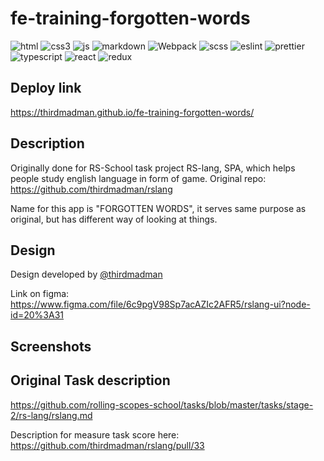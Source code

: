 # fe-training-forgotten-words

![html](https://img.shields.io/badge/HTML5-E34F26?style=for-the-badge&logo=html5&logoColor=white) ![css3](https://img.shields.io/badge/CSS3-1572B6?style=for-the-badge&logo=css3&logoColor=white) ![js](https://img.shields.io/badge/JavaScript-F7DF1E?style=for-the-badge&logo=javascript&logoColor=black) ![markdown](https://img.shields.io/badge/Markdown-000000?style=for-the-badge&logo=markdown&logoColor=white) ![Webpack](https://img.shields.io/badge/webpack-%238DD6F9.svg?style=for-the-badge&logo=webpack&logoColor=black) ![scss](https://img.shields.io/badge/SCss-CC6699?style=for-the-badge&logo=sass&logoColor=white) ![eslint](https://img.shields.io/badge/eslint-3A33D1?style=for-the-badge&logo=eslint&logoColor=white) ![prettier](https://img.shields.io/badge/prettier-1A2C34?style=for-the-badge&logo=prettier&logoColor=F7BA3E) ![typescript](https://img.shields.io/badge/TypeScript-007ACC?style=for-the-badge&logo=typescript&logoColor=white) ![react](https://img.shields.io/badge/React-20232A?style=for-the-badge&logo=react&logoColor=61DAFB) ![redux](https://img.shields.io/badge/Redux-593D88?style=for-the-badge&logo=redux&logoColor=white)


## Deploy link

<https://thirdmadman.github.io/fe-training-forgotten-words/>

## Description

Originally done for RS-School task project RS-lang, SPA, which helps people study english language in form of game.
Original repo: <https://github.com/thirdmadman/rslang>

Name for this app is "FORGOTTEN WORDS", it serves same purpose as original, but has different way of looking at things.

## Design

Design developed by [@thirdmadman](https://github.com/thirdmadman)

Link on figma: <https://www.figma.com/file/6c9pgV98Sp7acAZIc2AFR5/rslang-ui?node-id=20%3A31>

## Screenshots

## Original Task description

<https://github.com/rolling-scopes-school/tasks/blob/master/tasks/stage-2/rs-lang/rslang.md>

Description for measure task score here: <https://github.com/thirdmadman/rslang/pull/33>
